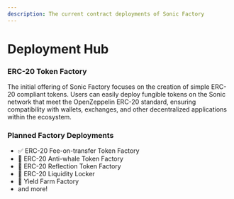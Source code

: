 ```yaml
---
description: The current contract deployments of Sonic Factory
---
```


# Deployment Hub

### ERC-20 Token Factory

The initial offering of Sonic Factory focuses on the creation of simple ERC-20 compliant tokens. Users can easily deploy fungible tokens on the Sonic network that meet the OpenZeppelin ERC-20 standard, ensuring compatibility with wallets, exchanges, and other decentralized applications within the ecosystem.

### Planned Factory Deployments

* ✅ ERC-20 Fee-on-transfer Token Factory&#x20;
* 🚧 ERC-20 Anti-whale Token Factory
* 🚧 ERC-20 Reflection Token Factory
* 🚧 ERC-20 Liquidity Locker
* 🚧 Yield Farm Factory
* and more!
